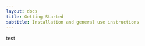 ```yaml
---
layout: docs
title: Getting Started
subtitle: Installation and general use instructions
---
```






test